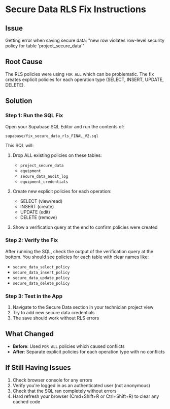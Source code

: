 # Secure Data RLS Fix Instructions

## Issue
Getting error when saving secure data: "new row violates row-level security policy for table 'project_secure_data'"

## Root Cause
The RLS policies were using `FOR ALL` which can be problematic. The fix creates explicit policies for each operation type (SELECT, INSERT, UPDATE, DELETE).

## Solution

### Step 1: Run the SQL Fix
Open your Supabase SQL Editor and run the contents of:
```
supabase/fix_secure_data_rls_FINAL_V2.sql
```

This SQL will:
1. Drop ALL existing policies on these tables:
   - `project_secure_data`
   - `equipment`
   - `secure_data_audit_log`
   - `equipment_credentials`

2. Create new explicit policies for each operation:
   - SELECT (view/read)
   - INSERT (create)
   - UPDATE (edit)
   - DELETE (remove)

3. Show a verification query at the end to confirm policies were created

### Step 2: Verify the Fix
After running the SQL, check the output of the verification query at the bottom. You should see policies for each table with clear names like:
- `secure_data_select_policy`
- `secure_data_insert_policy`
- `secure_data_update_policy`
- `secure_data_delete_policy`

### Step 3: Test in the App
1. Navigate to the Secure Data section in your technician project view
2. Try to add new secure data credentials
3. The save should work without RLS errors

## What Changed
- **Before**: Used `FOR ALL` policies which caused conflicts
- **After**: Separate explicit policies for each operation type with no conflicts

## If Still Having Issues
1. Check browser console for any errors
2. Verify you're logged in as an authenticated user (not anonymous)
3. Check that the SQL ran completely without errors
4. Hard refresh your browser (Cmd+Shift+R or Ctrl+Shift+R) to clear any cached code
